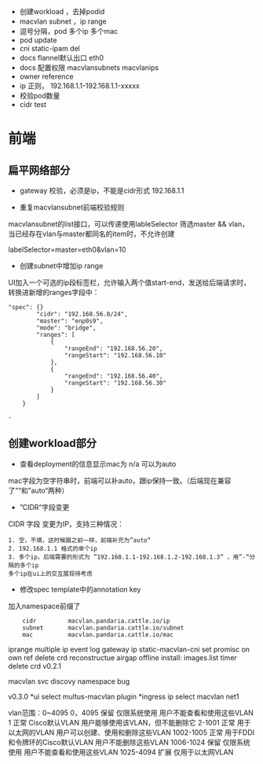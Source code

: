 - 创建workload ，去掉podid
- macvlan subnet ，ip range
- 逗号分隔，pod 多个ip 多个mac
- pod update
- cni static-ipam del
- docs flannel默认出口 eth0
- docs 配置权限 macvlansubnets macvlanips
- owner reference
- ip 正则， 192.168.1.1-192.168.1.1-xxxxx
- 校验pod数量
- cidr test


# 前端

## 扁平网络部分

- gateway 校验，必须是ip，不能是cidr形式 192.168.1.1

- 重复macvlansubnet前端校验规则

macvlansubnet的list接口，可以传递使用lableSelector 筛选master && vlan，当已经存在vlan与master都同名的item时，不允许创建

labelSelector=master=eth0&vlan=10

- 创建subnet中增加ip range

UI加入一个可选的ip段标签栏，允许输入两个值start-end，发送给后端请求时，转换进新增的ranges字段中：

```
"spec": {}
        "cidr": "192.168.56.0/24",
        "master": "enp0s9",
        "mode": "bridge",
        "ranges": [
            {
                "rangeEnd": "192.168.56.20",
                "rangeStart": "192.168.56.10"
            },
            {
                "rangeEnd": "192.168.56.40",
                "rangeStart": "192.168.56.30"
            }
        ]
    }

- 
```



## 创建workload部分

- 查看deployment的信息显示mac为 n/a 可以为auto

mac字段为空字符串时，前端可以补auto，跟ip保持一致。（后端现在兼容了”“和”auto“两种）

- ”CIDR“字段变更

CIDR 字段 变更为IP，支持三种情况：

```
1. 空，不填，这时候跟之前一样，前端补充为”auto“
2. 192.168.1.1 格式的单个ip
3. 多个ip，后端需要的形式为 ”192.168.1.1-192.168.1.2-192.168.1.3“ ，用”-“分隔的多个ip
多个ip在ui上的交互展现待考虑

```

- 修改spec template中的annotation key

加入namespace前缀了

```
	cidr         macvlan.pandaria.cattle.io/ip
	subnet       macvlan.pandaria.cattle.io/subnet
	mac          macvlan.pandaria.cattle.io/mac
```

iprange 
multiple ip
event log
gateway ip
static-macvlan-cni set promisc on
own ref delete crd
reconstructue
airgap offline install: images.list 
timer delete crd
v0.2.1

macvlan svc discovy
namespace bug

v0.3.0
*ui select multus-macvlan plugin
*ingress ip select macvlan net1


vlan范围：0~4095
    0，4095 保留 仅限系统使用 用户不能查看和使用这些VLAN
    1 正常 Cisco默认VLAN 用户能够使用该VLAN，但不能删除它
    2-1001 正常 用于以太网的VLAN 用户可以创建、使用和删除这些VLAN
    1002-1005 正常 用于FDDI和令牌环的Cisco默认VLAN 用户不能删除这些VLAN
    1006-1024 保留 仅限系统使用 用户不能查看和使用这些VLAN
    1025-4094 扩展 仅用于以太网VLAN